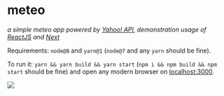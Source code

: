 # meteo

*a simple meteo app powered by [Yahoo! API](https://developer.yahoo.com/weather/), demonstration usage of [ReactJS](https://github.com/facebook/react) and [Next](https://github.com/zeit/next)*

Requirements: `node@8` and `yarn@1` (`node@7` and any `yarn` should be fine).

To run it: `yarn && yarn build && yarn start` (`npm i && npm build && npm start` should be fine) and open any modern browser on [localhost:3000](http://localhost:3000).

![](https://i.gyazo.com/8001798fe24d185043cf5f0885f4fdac.gif)

